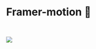# Framer-motion 🛝

<br>

![](https://github.com/xoxojw/framer-motion-prac/assets/124491335/003f1d5c-dfed-47dc-aaf7-7d3da1cbfe2d)